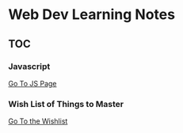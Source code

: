 # Web Dev Learning Notes

## TOC

### Javascript
[Go To JS Page](/javascript.md)

### Wish List of Things to Master
[Go To the Wishlist](/Wishlist.md)
